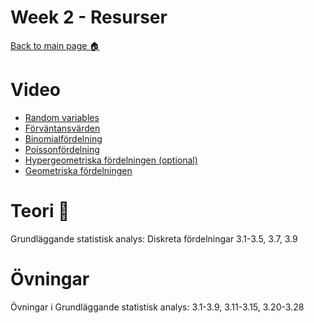 # Week 2 - Resurser

[Back to main page :house:](https://github.com/aleylani/statistical-methods)

# Video

- [Random variables](https://www.youtube.com/watch?v=3v9w79NhsfI&t)
- [Förväntansvärden](https://www.youtube.com/watch?v=5Yh-9xdJzAs&t)
- [Binomialfördelning](https://www.youtube.com/watch?v=qIzC1-9PwQo&t)
- [Poissonfördelning](https://www.youtube.com/watch?v=jmqZG6roVqU)
- [Hypergeometriska fördelningen (optional)](https://www.youtube.com/watch?v=L2KMttDm3aY&t)
- [Geometriska fördelningen](https://www.youtube.com/watch?v=zq9Oz82iHf0)

# Teori :book:

Grundläggande statistisk analys: Diskreta fördelningar 3.1-3.5, 3.7, 3.9

# Övningar

Övningar i Grundläggande statistisk analys: 3.1-3.9, 3.11-3.15, 3.20-3.28